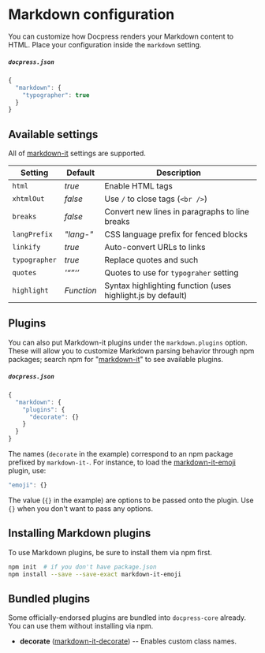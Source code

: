 # Markdown configuration

You can customize how Docpress renders your Markdown content to HTML. Place your configuration inside the `markdown` setting.

##### `docpress.json`
<!-- {.file-heading} -->

```js
{
  "markdown": {
    "typographer": true
  }
}
```

## Available settings
All of [markdown-it] settings are supported.

| Setting | Default | Description |
|----|----|----|
| `html` | *true* | Enable HTML tags |
| `xhtmlOut` | *false* | Use `/` to close tags (`<br />`) |
| `breaks` | *false* | Convert new lines in paragraphs to line breaks |
| `langPrefix` | *"lang-"* | CSS language prefix for fenced blocks |
| `linkify` | *true* | Auto-convert URLs to links |
| `typographer` | *true* | Replace quotes and such |
| `quotes` | *'“”‘’* | Quotes to use for `typograher` setting |
| `highlight` | *Function* | Syntax highlighting function (uses highlight.js by default) |

## Plugins

You can also put Markdown-it plugins under the `markdown.plugins` option. These will allow you to customize Markdown parsing behavior through npm packages; search npm for "[markdown-it](https://www.npmjs.com/search?q=markdown-it)" to see available plugins.

##### `docpress.json`
<!-- {.file-heading} -->

```js
{
  "markdown": {
    "plugins": {
      "decorate": {}
    }
  }
}
```

The names (`decorate` in the example) correspond to an npm package prefixed by `markdown-it-`. For instance, to load the [markdown-it-emoji] plugin, use:

```js
"emoji": {}
```

The value (`{}` in the example) are options to be passed onto the plugin. Use `{}` when you don't want to pass any options.

## Installing Markdown plugins

To use Markdown plugins, be sure to install them via npm first.

```sh
npm init  # if you don't have package.json
npm install --save --save-exact markdown-it-emoji
```

## Bundled plugins

Some officially-endorsed plugins are bundled into `docpress-core` already. You can use them without installing via npm.

* **decorate** ([markdown-it-decorate]) -- Enables custom class names.

[markdown-it]: https://www.npmjs.com/package/markdown-it
[markdown-it-emoji]: https://www.npmjs.com/package/markdown-it-emoji
[markdown-it-decorate]: https://www.npmjs.com/package/markdown-it-decorate
